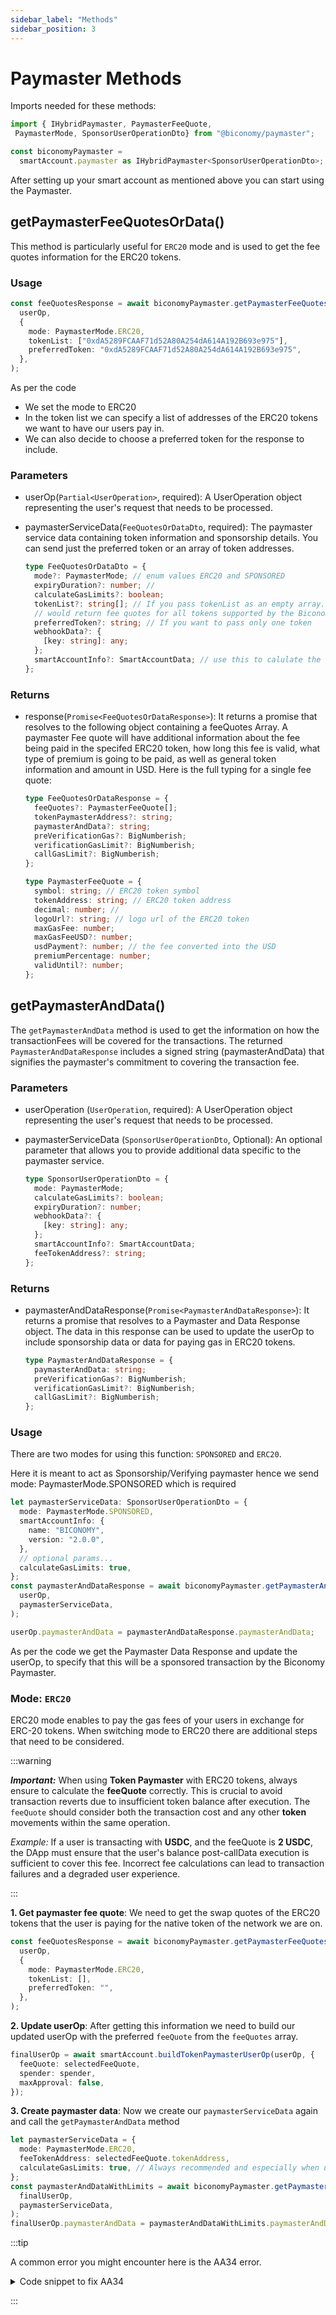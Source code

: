 ```yaml
---
sidebar_label: "Methods"
sidebar_position: 3
---
```


# Paymaster Methods

Imports needed for these methods:

```ts
import { IHybridPaymaster, PaymasterFeeQuote,
 PaymasterMode, SponsorUserOperationDto} from "@biconomy/paymaster";

const biconomyPaymaster =
  smartAccount.paymaster as IHybridPaymaster<SponsorUserOperationDto>;
```

After setting up your smart account as mentioned above you can start using the Paymaster.

## getPaymasterFeeQuotesOrData() 
This method is particularly useful for `ERC20` mode and is used to get the fee quotes information for the ERC20 tokens.

### Usage 

```ts
const feeQuotesResponse = await biconomyPaymaster.getPaymasterFeeQuotesOrData(
  userOp,
  {
    mode: PaymasterMode.ERC20,
    tokenList: ["0xdA5289FCAAF71d52A80A254dA614A192B693e975"],
    preferredToken: "0xdA5289FCAAF71d52A80A254dA614A192B693e975",
  },
);
```
As per the code
- We set the mode to ERC20
- In the token list we can specify a list of addresses of the ERC20 tokens we want to have our users pay in.
- We can also decide to choose a preferred token for the response to include.

### Parameters

- userOp(`Partial<UserOperation>`, required): A UserOperation object representing the user's request that needs to be processed.
- paymasterServiceData(`FeeQuotesOrDataDto`, required):  The paymaster service data containing token information and sponsorship details. You can send just the preferred token or an array of token addresses.

    ```ts
    type FeeQuotesOrDataDto = {
      mode?: PaymasterMode; // enum values ERC20 and SPONSORED
      expiryDuration?: number; // 
      calculateGasLimits?: boolean;
      tokenList?: string[]; // If you pass tokenList as an empty array. and it 
      // would return fee quotes for all tokens supported by the Biconomy paymaster
      preferredToken?: string; // If you want to pass only one token
      webhookData?: {
        [key: string]: any;
      };
      smartAccountInfo?: SmartAccountData; // use this to calulate the gas for smart account v1, otherwise by default it will return for latest smart account version
    };
    ```

### Returns
- response(`Promise<FeeQuotesOrDataResponse>`): It returns a promise that resolves to the following object containing a feeQuotes Array. A paymaster Fee quote will have additional information about the fee being paid in the specifed ERC20 token, how long this fee is valid, what type of premium is going to be paid, as well as general token information and amount in USD. Here is the full typing for a single fee quote:

    ```ts
    type FeeQuotesOrDataResponse = {
      feeQuotes?: PaymasterFeeQuote[];
      tokenPaymasterAddress?: string;
      paymasterAndData?: string;
      preVerificationGas?: BigNumberish;
      verificationGasLimit?: BigNumberish;
      callGasLimit?: BigNumberish;
    };

    type PaymasterFeeQuote = {
      symbol: string; // ERC20 token symbol
      tokenAddress: string; // ERC20 token address
      decimal: number; // 
      logoUrl?: string; // logo url of the ERC20 token
      maxGasFee: number;
      maxGasFeeUSD?: number;
      usdPayment?: number; // the fee converted into the USD
      premiumPercentage: number;
      validUntil?: number;
    };
    ```

## getPaymasterAndData()

The `getPaymasterAndData` method is used to get the information on how the transactionFees will be covered for the transactions. The returned `PaymasterAndDataResponse` includes a signed string (paymasterAndData) that signifies the paymaster's commitment to covering the transaction fee.

### Parameters

- userOperation (`UserOperation`, required): A UserOperation object representing the user's request that needs to be processed.
- paymasterServiceData (`SponsorUserOperationDto`, Optional): An optional parameter that allows you to provide additional data specific to the paymaster service.

    ```ts
    type SponsorUserOperationDto = {
      mode: PaymasterMode;
      calculateGasLimits?: boolean;
      expiryDuration?: number;
      webhookData?: {
        [key: string]: any;
      };
      smartAccountInfo?: SmartAccountData;
      feeTokenAddress?: string;
    };
    ```

### Returns
- paymasterAndDataResponse(`Promise<PaymasterAndDataResponse>`): It returns a promise that resolves to a Paymaster and Data Response object. The data in this response can be used to update the userOp to include sponsorship data or data for paying gas in ERC20 tokens.
    ```ts
    type PaymasterAndDataResponse = {
      paymasterAndData: string;
      preVerificationGas?: BigNumberish;
      verificationGasLimit?: BigNumberish;
      callGasLimit?: BigNumberish;
    };
    ```

### Usage
There are two modes for using this function: `SPONSORED` and `ERC20`.

Here it is meant to act as Sponsorship/Verifying paymaster hence we send mode: PaymasterMode.SPONSORED which is required

```ts
let paymasterServiceData: SponsorUserOperationDto = {
  mode: PaymasterMode.SPONSORED,
  smartAccountInfo: {
    name: "BICONOMY",
    version: "2.0.0",
  },
  // optional params...
  calculateGasLimits: true,
};
const paymasterAndDataResponse = await biconomyPaymaster.getPaymasterAndData(
  userOp,
  paymasterServiceData,
);

userOp.paymasterAndData = paymasterAndDataResponse.paymasterAndData;
```
As per the code we get the Paymaster Data Response and update the userOp, to specify that this will be a sponsored transaction by the Biconomy Paymaster.

### Mode: `ERC20`

ERC20 mode enables to pay the gas fees of your users in exchange for ERC-20 tokens. When switching mode to ERC20 there are additional steps that need to be considered.

:::warning

**_Important:_** When using **Token Paymaster** with ERC20 tokens, always ensure to calculate the **feeQuote** correctly. This is crucial to avoid transaction reverts due to insufficient token balance after execution. The `feeQuote` should consider both the transaction cost and any other **token** movements within the same operation.

_Example:_ If a user is transacting with **USDC**, and the feeQuote is **2 USDC**, the DApp must ensure that the user's balance post-callData execution is sufficient to cover this fee. Incorrect fee calculations can lead to transaction failures and a degraded user experience.

:::

**1. Get paymaster fee quote**: We need to get the swap quotes of the ERC20 tokens that the user is paying for the native token of the network we are on.

```ts
const feeQuotesResponse = await biconomyPaymaster.getPaymasterFeeQuotesOrData(
  userOp,
  {
    mode: PaymasterMode.ERC20,
    tokenList: [],
    preferredToken: "",
  },
);
```

**2. Update userOp**: After getting this information we need to build our updated userOp with the preferred `feeQuote` from the `feeQuotes` array.

```ts
finalUserOp = await smartAccount.buildTokenPaymasterUserOp(userOp, {
  feeQuote: selectedFeeQuote,
  spender: spender,
  maxApproval: false,
});
```

**3. Create paymaster data**: Now we create our `paymasterServiceData` again and call the `getPaymasterAndData` method

```ts
let paymasterServiceData = {
  mode: PaymasterMode.ERC20,
  feeTokenAddress: selectedFeeQuote.tokenAddress,
  calculateGasLimits: true, // Always recommended and especially when using token paymaster
};
const paymasterAndDataWithLimits = await biconomyPaymaster.getPaymasterAndData(
  finalUserOp,
  paymasterServiceData,
);
finalUserOp.paymasterAndData = paymasterAndDataWithLimits.paymasterAndData;

```

:::tip

A common error you might encounter here is the AA34 error.

<details>
<summary> Code snippet to fix AA34 </summary>

```ts
try {
  const paymasterAndDataResponse = await biconomyPaymaster.getPaymasterAndData(
    partialUserOp,
    paymasterServiceData,
  );
  partialUserOp.paymasterAndData = paymasterAndDataResponse.paymasterAndData;

  if (
    paymasterAndDataResponse.callGasLimit &&
    paymasterAndDataResponse.verificationGasLimit &&
    paymasterAndDataResponse.preVerificationGas
  ) {
    // Returned gas limits must be replaced in your op as you update paymasterAndData.
    // Because these are the limits paymaster service signed on to generate paymasterAndData
    // If you receive AA34 error check here..

    partialUserOp.callGasLimit = paymasterAndDataResponse.callGasLimit;
    partialUserOp.verificationGasLimit =
      paymasterAndDataResponse.verificationGasLimit;
    partialUserOp.preVerificationGas =
      paymasterAndDataResponse.preVerificationGas;
  }
} catch (e) {
  console.log("error received ", e);
}
```

</details>

:::

